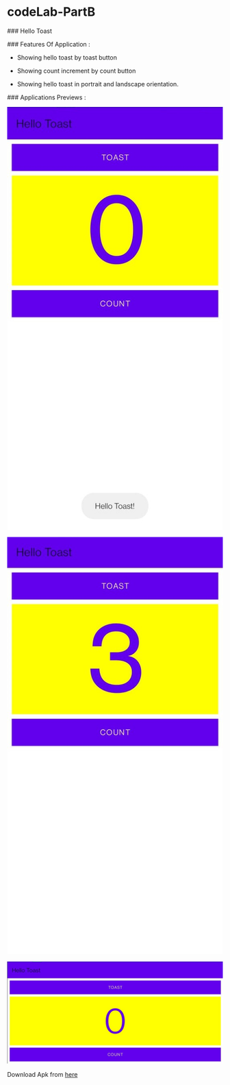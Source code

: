 # codeLab-PartB
### Hello Toast

### Features Of Application :

- Showing hello toast by toast button
  
- Showing count increment by count button
  
- Showing hello toast in portrait and landscape orientation.
  

### Applications Previews :

![1jpeg](https://github.com/priyal-gopawat/Storage/blob/main/Code%20Labs/Part%20B/1.jpeg)

![2jpeg](https://github.com/priyal-gopawat/Storage/blob/main/Code%20Labs/Part%20B/2.jpeg)

![3jpeg](https://github.com/priyal-gopawat/Storage/blob/main/Code%20Labs/Part%20B/3.jpeg)

Download Apk from [here]()
